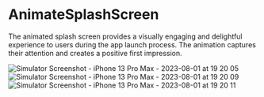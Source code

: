 # AnimateSplashScreen
The animated splash screen provides a visually engaging and delightful experience to users during the app launch process. The animation captures their attention and creates a positive first impression.


![Simulator Screenshot - iPhone 13 Pro Max - 2023-08-01 at 19 20 05](https://github.com/vikram120/AnimateSplashScreen/assets/31982099/cacb95d9-652b-4518-bbe4-8d55109b4843)
![Simulator Screenshot - iPhone 13 Pro Max - 2023-08-01 at 19 20 09](https://github.com/vikram120/AnimateSplashScreen/assets/31982099/4cba3f20-36f0-4b51-9f09-49cd3b8e085b)
![Simulator Screenshot - iPhone 13 Pro Max - 2023-08-01 at 19 20 11](https://github.com/vikram120/AnimateSplashScreen/assets/31982099/940bd169-edb5-4bff-a62c-cf8cfe41e858)
